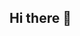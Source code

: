 ## Hi there 👋

<!--
**CarolinaReaper3/CarolinaReaper3** is a ✨ _special_ ✨ repository because its `README.md` (this file) appears on your GitHub profile.

Here are some ideas to get you started:

- 🔭 I’m currently working on nothing; I am just curious.
- 🌱 I’m currently learning how to code.
- 👯 I’m not sure what to collaborate on.
- 🤔 I’m looking for help with everything.
-->
